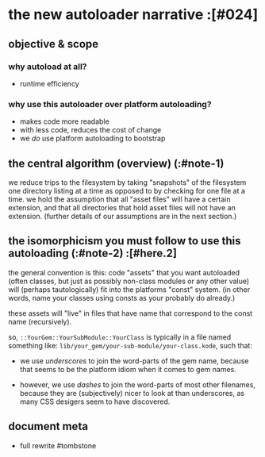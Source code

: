 # the new autoloader narrative :[#024]

## objective & scope

### why autoload at all?

  - runtime efficiency

### why use this autoloader over platform autoloading?

  - makes code more readable
  - with less code, reduces the cost of change
  - we *do* use platform autoloading to bootstrap



## the central algorithm (overview) (:#note-1)

we reduce trips to the filesystem by taking "snapshots" of the filesystem
one directory listing at a time as opposed to by checking for one file
at a time. we hold the assumption that all "asset files" will have a
certain extension, and that all directories that hold asset files will
not have an extension. (further details of our assumptions are in the
next section.)




## the isomorphicism you must follow to use this autoloading (:#note-2) :[#here.2]

the general convention is this: code "assets" that you want autoloaded
(often classes, but just as possibly non-class modules or any other value)
will (perhaps tautologically) fit into the platforms "const" system.
(in other words, name your classes using consts as your probably do
already.)

these assets will "live" in files that have name that correspond
to the const name (recursively).

so, `::YourGem::YourSubModule::YourClass` is typically in a file named
something like: `lib/your_gem/your-sub-module/your-class.kode`, such that:

  - we use *underscores* to join the word-parts of the gem name, because
    that seems to be the platform idiom when it comes to gem names.

  - however, we use *dashes* to join the word-parts of most other filenames,
    because they are (subjectively) nicer to look at than underscores,
    as many CSS desigers seem to have discovered.





## document meta
  - full rewrite #tombstone
